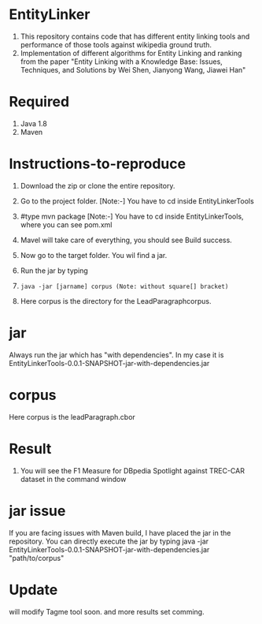 # EntityLinker
1. This repository contains code that has different entity linking tools and performance of those tools against wikipedia ground truth.
2. Implementation of different algorithms for Entity Linking and ranking from the paper "Entity Linking with a Knowledge Base:
Issues, Techniques, and Solutions by Wei Shen, Jianyong Wang, Jiawei Han"

# Required
1. Java 1.8
2. Maven

# Instructions-to-reproduce
1. Download the zip or clone the entire repository.
2. Go to the project folder. [Note:-] You have to cd inside EntityLinkerTools 
3. #type mvn package [Note:-] You have to cd inside EntityLinkerTools, where you can see pom.xml 
4. Mavel will take care of everything, you should see Build success.
5. Now go to the target folder. You wil find a jar.
6. Run the jar by typing

7. ```java -jar [jarname] corpus (Note: without square[] bracket) ```
8. Here corpus is the directory for the LeadParagraphcorpus.

# jar
Always run the jar which has "with dependencies". In my case it is  EntityLinkerTools-0.0.1-SNAPSHOT-jar-with-dependencies.jar

# corpus
Here corpus is the leadParagraph.cbor

# Result
1. You will see the F1 Measure for DBpedia Spotlight against TREC-CAR dataset in the command window

# jar issue
If you are facing issues with Maven build, I have placed the jar in the repository. You can directly execute the jar by typing
java -jar EntityLinkerTools-0.0.1-SNAPSHOT-jar-with-dependencies.jar "path/to/corpus"

# Update
will modify Tagme tool soon.
and more results set comming.
